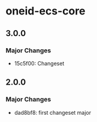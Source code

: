 # oneid-ecs-core

## 3.0.0

### Major Changes

- 15c5f00: Changeset

## 2.0.0

### Major Changes

- dad8bf8: first changeset major
